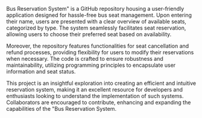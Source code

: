 Bus Reservation System" is a GitHub repository housing a user-friendly application designed for hassle-free bus seat management. Upon entering their name, users are presented with a clear overview of available seats, categorized by type. The system seamlessly facilitates seat reservation, allowing users to choose their preferred seat based on availability.

Moreover, the repository features functionalities for seat cancellation and refund processes, providing flexibility for users to modify their reservations when necessary. The code is crafted to ensure robustness and maintainability, utilizing programming principles to encapsulate user information and seat status.

This project is an insightful exploration into creating an efficient and intuitive reservation system, making it an excellent resource for developers and enthusiasts looking to understand the implementation of such systems. Collaborators are encouraged to contribute, enhancing and expanding the capabilities of the "Bus Reservation System.
